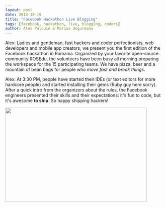 ```yaml
---
layout: post
date: 2013-10-19
title: "Facebook Hackathon Live Blogging"
tags: [facebook, hackathon, live, blogging, coders]
author: Alex Palcuie & Marius Ungureanu
---
```


Alex: Ladies and gentleman, fast hackers and coder perfectionists, web developers and mobile app creators, we present you the first edition of the Facebook hackathon in Romania. Organized by your favorite open-source community ROSEdu, the volunteers have been busy all morning preparing the workspace for the 15 participating teams. We have pizza, beer and a mountain of bean bags for people who _move fast and break things_.

<!--<iframe src="https//instagram.com/p/fpU9WFBhFK/embed/" width="612" height="710" frameborder="0" scrolling="no" allowtransparency="true"></iframe>-->

Alex: At 3:30 PM, people have started their IDEs (or text editors for more hardcore people) and started installing their gems (Ruby guy here sorry). After a quick intro from the organizers about the rules, the Facebook engineers presented their skills and their expectations: it's fun to code, but it's awesome **to ship**. So happy shipping hackers!

<img width="450" height="300" src="https://fbcdn-sphotos-g-a.akamaihd.net/hphotos-ak-ash3/1381306_602864479775589_1298026562_n.jpg">
